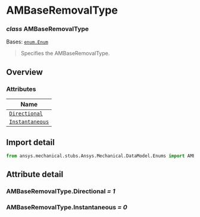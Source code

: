 # AMBaseRemovalType

<a id="AMBaseRemovalType"></a>

### *class* AMBaseRemovalType

Bases: [`enum.Enum`](https://docs.python.org/3/library/enum.html#enum.Enum)

> Specifies the AMBaseRemovalType.

> <!-- !! processed by numpydoc !! -->

<a id="overview"></a>

## Overview

### Attributes

| Name |
| ----------------------------------------------------- |
| [`Directional`](#AMBaseRemovalType.Directional) |
| [`Instantaneous`](#AMBaseRemovalType.Instantaneous) |

<a id="import-detail"></a>

## Import detail

```python
from ansys.mechanical.stubs.Ansys.Mechanical.DataModel.Enums import AMBaseRemovalType
```

<a id="attribute-detail"></a>

## Attribute detail

<a id="AMBaseRemovalType.Directional"></a>

### AMBaseRemovalType.Directional *= 1*

<a id="AMBaseRemovalType.Instantaneous"></a>

### AMBaseRemovalType.Instantaneous *= 0*
